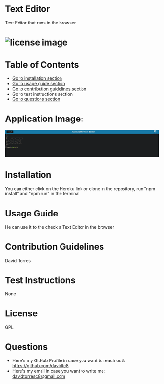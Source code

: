 # Text Editor

Text Editor that runs in the browser

# ![license image](https://img.shields.io/badge/license-GPL-brightgreen.svg)

# Table of Contents
- [Go to installation section](#-installation)
- [Go to usage guide section](#-usage-guide)
- [Go to contribution guidelines section](#-contribution-guidelines)
- [Go to test instructions section](#-test-instructions)
- [Go to questions section](#-questions)

# Application Image:
![Demo](client/src/images/Demo.png)

# Installation
You can either click on the Heroku link or clone in the repository, run "npm install" and "npm run" in the terminal

# Usage Guide
He can use it to the check a Text Editor in the browser
# Contribution Guidelines
David Torres
# Test Instructions
None
# License
GPL
# Questions
- Here's my GitHub Profile in case you want to reach out!: https://github.com/davidtc8
- Here's my email in case you want to write me: davidtorresc8@gmail.com